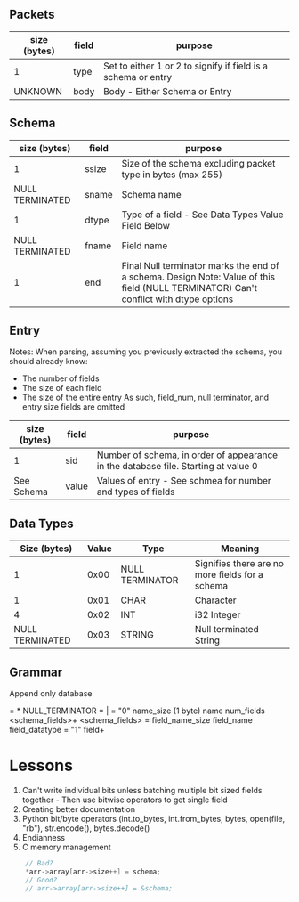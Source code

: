 ## Packets
size (bytes)	| field 	| purpose	
-- 				| --		| --
1				| type 		| Set to either 1 or 2 to signify if field is a schema or entry
UNKNOWN			| body		| Body - Either Schema or Entry

## Schema
size (bytes)	| field 	| purpose
-- 				| -- 		| -- 
1				| ssize		| Size of the schema excluding packet type in bytes (max 255)
NULL TERMINATED | sname		| Schema name
1				| dtype		| Type of a field - See Data Types Value Field Below
NULL TERMINATED	| fname		| Field name
1				| end		| Final Null terminator marks the end of a schema. Design Note: Value of this field (NULL TERMINATOR) Can't conflict with dtype options

## Entry
Notes: When parsing, assuming you previously extracted the schema, you should already know:
- The number of fields
- The size of each field
- The size of the entire entry
As such, field_num, null terminator, and entry size fields are omitted

size (bytes)	| field 	| purpose
-- 				| -- 		| -- 
1				| sid		| Number of schema, in order of appearance in the database file. Starting at value 0
See Schema		| value		| Values of entry - See schmea for number and types of fields

## Data Types
Size (bytes)	| Value 	| Type 				| Meaning
-- 				| -- 		| --				| --
1				| 0x00		| NULL TERMINATOR	| Signifies there are no more fields for a schema
1				| 0x01		| CHAR				| Character 
4				| 0x02		| INT				| i32 Integer 
NULL TERMINATED	| 0x03		| STRING			| Null terminated String 

## Grammar
Append only database

<database> = <packet>* NULL_TERMINATOR
<packet> = <schema> | <entry>
<schema> = "0" name_size (1 byte) name num_fields <schema_fields>+
<schema_fields> = field_name_size field_name field_datatype
<entry> = "1" field+

# Lessons
1. Can't write individual bits unless batching multiple bit sized fields together - Then use bitwise operators to get single field
2. Creating better documentation
3. Python bit/byte operators (int.to_bytes, int.from_bytes, bytes, open(file, "rb"), str.encode(), bytes.decode() 
4. Endianness
5. C memory management
```c
	// Bad? 
	*arr->array[arr->size++] = schema;
	// Good?
	// arr->array[arr->size++] = &schema;
```
